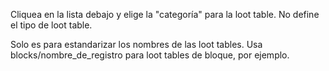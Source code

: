 Cliquea en la lista debajo y elige la "categoría" para la loot table. No define el tipo de loot table.

Solo es para estandarizar los nombres de las loot tables. Usa blocks/nombre_de_registro para loot tables de bloque, por ejemplo.